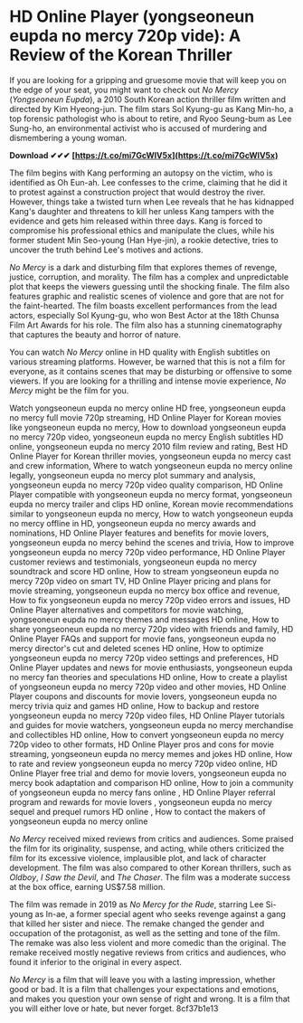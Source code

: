 # HD Online Player (yongseoneun eupda no mercy 720p vide): A Review of the Korean Thriller
 
If you are looking for a gripping and gruesome movie that will keep you on the edge of your seat, you might want to check out *No Mercy* (*Yongseoneun Eupda*), a 2010 South Korean action thriller film written and directed by Kim Hyeong-jun. The film stars Sol Kyung-gu as Kang Min-ho, a top forensic pathologist who is about to retire, and Ryoo Seung-bum as Lee Sung-ho, an environmental activist who is accused of murdering and dismembering a young woman.
 
**Download ✔✔✔ [https://t.co/mi7GcWlV5x](https://t.co/mi7GcWlV5x)**


 
The film begins with Kang performing an autopsy on the victim, who is identified as Oh Eun-ah. Lee confesses to the crime, claiming that he did it to protest against a construction project that would destroy the river. However, things take a twisted turn when Lee reveals that he has kidnapped Kang's daughter and threatens to kill her unless Kang tampers with the evidence and gets him released within three days. Kang is forced to compromise his professional ethics and manipulate the clues, while his former student Min Seo-young (Han Hye-jin), a rookie detective, tries to uncover the truth behind Lee's motives and actions.
 
*No Mercy* is a dark and disturbing film that explores themes of revenge, justice, corruption, and morality. The film has a complex and unpredictable plot that keeps the viewers guessing until the shocking finale. The film also features graphic and realistic scenes of violence and gore that are not for the faint-hearted. The film boasts excellent performances from the lead actors, especially Sol Kyung-gu, who won Best Actor at the 18th Chunsa Film Art Awards for his role. The film also has a stunning cinematography that captures the beauty and horror of nature.
 
You can watch *No Mercy* online in HD quality with English subtitles on various streaming platforms. However, be warned that this is not a film for everyone, as it contains scenes that may be disturbing or offensive to some viewers. If you are looking for a thrilling and intense movie experience, *No Mercy* might be the film for you.
 
Watch yongseoneun eupda no mercy online HD free,  yongseoneun eupda no mercy full movie 720p streaming,  HD Online Player for Korean movies like yongseoneun eupda no mercy,  How to download yongseoneun eupda no mercy 720p video,  yongseoneun eupda no mercy English subtitles HD online,  yongseoneun eupda no mercy 2010 film review and rating,  Best HD Online Player for Korean thriller movies,  yongseoneun eupda no mercy cast and crew information,  Where to watch yongseoneun eupda no mercy online legally,  yongseoneun eupda no mercy plot summary and analysis,  yongseoneun eupda no mercy 720p video quality comparison,  HD Online Player compatible with yongseoneun eupda no mercy format,  yongseoneun eupda no mercy trailer and clips HD online,  Korean movie recommendations similar to yongseoneun eupda no mercy,  How to watch yongseoneun eupda no mercy offline in HD,  yongseoneun eupda no mercy awards and nominations,  HD Online Player features and benefits for movie lovers,  yongseoneun eupda no mercy behind the scenes and trivia,  How to improve yongseoneun eupda no mercy 720p video performance,  HD Online Player customer reviews and testimonials,  yongseoneun eupda no mercy soundtrack and score HD online,  How to stream yongseoneun eupda no mercy 720p video on smart TV,  HD Online Player pricing and plans for movie streaming,  yongseoneun eupda no mercy box office and revenue,  How to fix yongseoneun eupda no mercy 720p video errors and issues,  HD Online Player alternatives and competitors for movie watching,  yongseoneun eupda no mercy themes and messages HD online,  How to share yongseoneun eupda no mercy 720p video with friends and family,  HD Online Player FAQs and support for movie fans,  yongseoneun eupda no mercy director's cut and deleted scenes HD online,  How to optimize yongseoneun eupda no mercy 720p video settings and preferences,  HD Online Player updates and news for movie enthusiasts,  yongseoneun eupda no mercy fan theories and speculations HD online,  How to create a playlist of yongseoneun eupda no mercy 720p video and other movies,  HD Online Player coupons and discounts for movie lovers,  yongseoneun eupda no mercy trivia quiz and games HD online,  How to backup and restore yongseoneun eupda no mercy 720p video files,  HD Online Player tutorials and guides for movie watchers,  yongseoneun eupda no mercy merchandise and collectibles HD online,  How to convert yongseoneun eupda no mercy 720p video to other formats,  HD Online Player pros and cons for movie streaming,  yongseoneun eupda no mercy memes and jokes HD online,  How to rate and review yongseoneun eupda no mercy 720p video online,  HD Online Player free trial and demo for movie lovers,  yongseoneun eupda no mercy book adaptation and comparison HD online,  How to join a community of yongseoneun eupda no mercy fans online ,  HD Online Player referral program and rewards for movie lovers ,  yongseoneun eupda no mercy sequel and prequel rumors HD online ,  How to contact the makers of yongseoneun eupda no mercy online
  
*No Mercy* received mixed reviews from critics and audiences. Some praised the film for its originality, suspense, and acting, while others criticized the film for its excessive violence, implausible plot, and lack of character development. The film was also compared to other Korean thrillers, such as *Oldboy*, *I Saw the Devil*, and *The Chaser*. The film was a moderate success at the box office, earning US$7.58 million.
 
The film was remade in 2019 as *No Mercy for the Rude*, starring Lee Si-young as In-ae, a former special agent who seeks revenge against a gang that killed her sister and niece. The remake changed the gender and occupation of the protagonist, as well as the setting and tone of the film. The remake was also less violent and more comedic than the original. The remake received mostly negative reviews from critics and audiences, who found it inferior to the original in every aspect.
 
*No Mercy* is a film that will leave you with a lasting impression, whether good or bad. It is a film that challenges your expectations and emotions, and makes you question your own sense of right and wrong. It is a film that you will either love or hate, but never forget.
 8cf37b1e13
 
